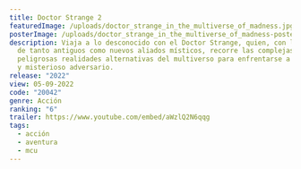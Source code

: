 ```yaml
---
title: Doctor Strange 2
featuredImage: /uploads/doctor_strange_in_the_multiverse_of_madness.jpg
posterImage: /uploads/doctor_strange_in_the_multiverse_of_madness-poster.jpg
description: Viaja a lo desconocido con el Doctor Strange, quien, con la ayuda
  de tanto antiguos como nuevos aliados místicos, recorre las complejas y
  peligrosas realidades alternativas del multiverso para enfrentarse a un nuevo
  y misterioso adversario.
release: "2022"
view: 05-09-2022
code: "20042"
genre: Acción
ranking: "6"
trailer: https://www.youtube.com/embed/aWzlQ2N6qqg
tags:
  - acción
  - aventura
  - mcu
---
```

